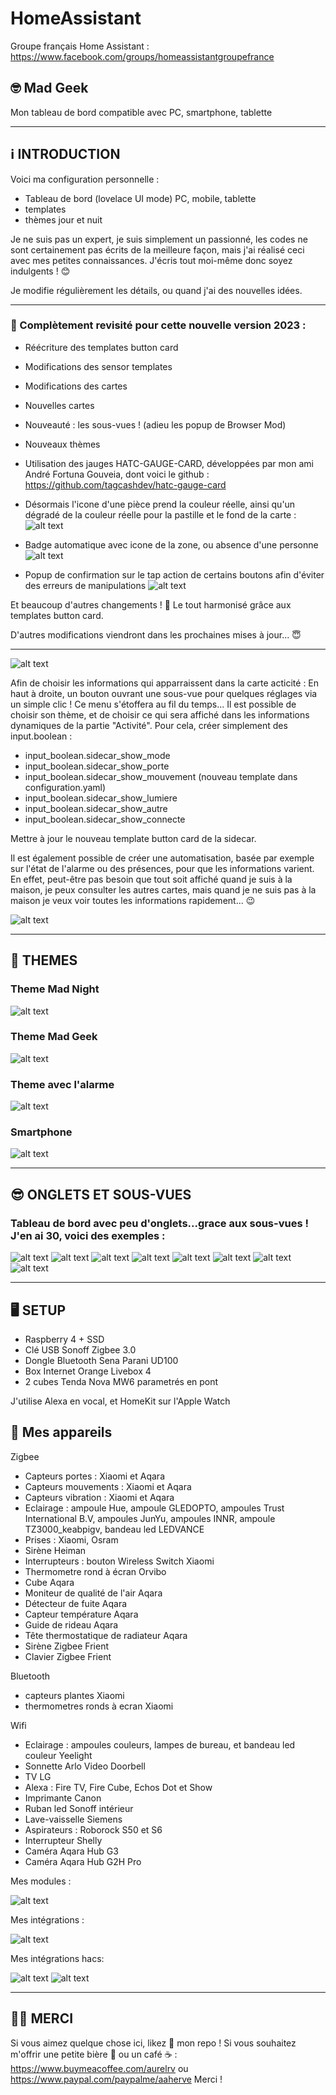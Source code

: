 # HomeAssistant

Groupe français Home Assistant : https://www.facebook.com/groups/homeassistantgroupefrance

## 🤓 Mad Geek 
Mon tableau de bord compatible avec PC, smartphone, tablette

-----

## ℹ️  INTRODUCTION

Voici ma configuration personnelle :

- Tableau de bord (lovelace UI mode) PC, mobile, tablette
- templates
- thèmes jour et nuit

Je ne suis pas un expert, je suis simplement un passionné, les codes ne sont certainement pas écrits de la meilleure façon, mais j'ai réalisé ceci avec mes petites connaissances.
J'écris tout moi-même donc soyez indulgents ! 😊

Je modifie régulièrement les détails, ou quand j'ai des nouvelles idées. 


-----

### 🥳 Complètement revisité pour cette nouvelle version 2023 : 

- Réécriture des templates button card  
- Modifications des sensor templates  
- Modifications des cartes  
- Nouvelles cartes  
- Nouveauté : les sous-vues ! (adieu les popup de Browser Mod) 
- Nouveaux thèmes
- Utilisation des jauges HATC-GAUGE-CARD, développées par mon ami André Fortuna Gouveia, dont voici le github : https://github.com/tagcashdev/hatc-gauge-card
- Désormais l'icone d'une pièce prend la couleur réelle, ainsi qu'un dégradé de la couleur réelle pour la pastille et le fond de la carte : 
![alt text](https://github.com/herveaurel/HomeAssistant/blob/main/Captures/piece.jpg)

- Badge automatique avec icone de la zone, ou absence d'une personne
![alt text](https://github.com/herveaurel/HomeAssistant/blob/main/Captures/badge-personne.jpg)

- Popup de confirmation sur le tap action de certains boutons afin d'éviter des erreurs de manipulations
![alt text](https://github.com/herveaurel/HomeAssistant/blob/main/Captures/confirmation.jpg)


Et beaucoup d'autres changements ! 🤪
Le tout harmonisé grâce aux templates button card.

D'autres modifications viendront dans les prochaines mises à jour... 😇

-----

![alt text](https://github.com/herveaurel/HomeAssistant/blob/main/Captures/carte_activite.jpg)

Afin de choisir les informations qui apparraissent dans la carte acticité : En haut à droite, un bouton ouvrant une sous-vue pour quelques réglages via un simple clic ! Ce menu s'étoffera au fil du temps...
Il est possible de choisir son thème, et de choisir ce qui sera affiché dans les informations dynamiques de la partie "Activité". 
Pour cela, créer simplement des input.boolean : 
- input_boolean.sidecar_show_mode
- input_boolean.sidecar_show_porte
- input_boolean.sidecar_show_mouvement (nouveau template dans configuration.yaml)
- input_boolean.sidecar_show_lumiere
- input_boolean.sidecar_show_autre
- input_boolean.sidecar_show_connecte

Mettre à jour le nouveau template button card de la sidecar. 

Il est également possible de créer une automatisation, basée par exemple sur l'état de l'alarme ou des présences, pour que les informations varient. En effet, peut-être pas besoin que tout soit affiché quand je suis à la maison, je peux consulter les autres cartes, mais quand je ne suis pas à la maison je veux voir toutes les informations rapidement... 😉

![alt text](https://github.com/herveaurel/HomeAssistant/blob/main/Captures/popup_reglages.jpg)

-----
## 🎨 THEMES

### Theme Mad Night
![alt text](https://github.com/herveaurel/HomeAssistant/blob/main/Captures/dashboard_night.jpg)

### Theme Mad Geek
![alt text](https://github.com/herveaurel/HomeAssistant/blob/main/Captures/dashboard_clear.jpg)

### Theme avec l'alarme
![alt text](https://github.com/herveaurel/HomeAssistant/blob/main/Captures/dashboard_alarm.jpg)

### Smartphone
![alt text](https://github.com/herveaurel/HomeAssistant/blob/main/Captures/dashboard_smartphone.png)


-----
## 😎 ONGLETS ET SOUS-VUES

### Tableau de bord avec peu d'onglets...grace aux sous-vues ! J'en ai 30, voici des exemples : 
![alt text](https://github.com/herveaurel/HomeAssistant/blob/main/Captures/popup_1.jpg) ![alt text](https://github.com/herveaurel/HomeAssistant/blob/main/Captures/popup2.jpg) ![alt text](https://github.com/herveaurel/HomeAssistant/blob/main/Captures/popup_2.jpg) 
![alt text](https://github.com/herveaurel/HomeAssistant/blob/main/Captures/popup_3.jpg) ![alt text](https://github.com/herveaurel/HomeAssistant/blob/main/Captures/popup_4.jpg) 
![alt text](https://github.com/herveaurel/HomeAssistant/blob/main/Captures/popup_5.jpg) ![alt text](https://github.com/herveaurel/HomeAssistant/blob/main/Captures/popup_6.jpg) 
![alt text](https://github.com/herveaurel/HomeAssistant/blob/main/Captures/popup_7.jpg)


---------------------

## 🖥️ SETUP 

- Raspberry 4 + SSD
- Clé USB Sonoff Zigbee 3.0
- Dongle Bluetooth Sena Parani UD100
- Box Internet Orange Livebox 4
- 2 cubes Tenda Nova MW6 parametrés en pont 

J'utilise Alexa en vocal, et HomeKit sur l'Apple Watch

## 🔧 Mes appareils 

Zigbee
- Capteurs portes : Xiaomi et Aqara
- Capteurs mouvements : Xiaomi et Aqara
- Capteurs vibration : Xiaomi et Aqara
- Eclairage : ampoule Hue, ampoule GLEDOPTO, ampoules Trust International B.V, ampoules JunYu, ampoules INNR, ampoule TZ3000_keabpigv, bandeau led LEDVANCE
- Prises : Xiaomi, Osram
- Sirène Heiman
- Interrupteurs : bouton Wireless Switch Xiaomi 
- Thermometre rond à écran Orvibo
- Cube Aqara
- Moniteur de qualité de l'air Aqara
- Détecteur de fuite Aqara
- Capteur température Aqara
- Guide de rideau Aqara
- Tête thermostatique de radiateur Aqara
- Sirène Zigbee Frient
- Clavier Zigbee Frient

Bluetooth
- capteurs plantes Xiaomi 
- thermometres ronds à ecran Xiaomi 

Wifi
- Eclairage : ampoules couleurs, lampes de bureau, et bandeau led couleur Yeelight
- Sonnette Arlo Video Doorbell
- TV LG
- Alexa : Fire TV, Fire Cube, Echos Dot et Show 
- Imprimante Canon 
- Ruban led Sonoff intérieur 
- Lave-vaisselle Siemens 
- Aspirateurs : Roborock S50 et S6
- Interrupteur Shelly
- Caméra Aqara Hub G3
- Caméra Aqara Hub G2H Pro


Mes modules :

![alt text](https://github.com/herveaurel/HomeAssistant/blob/main/Captures/modules.jpg)

Mes intégrations :

![alt text](https://github.com/herveaurel/HomeAssistant/blob/main/Captures/integrations.jpg)

Mes intégrations  hacs:

![alt text](https://github.com/herveaurel/HomeAssistant/blob/main/Captures/integrations_hacs.jpg)
![alt text](https://github.com/herveaurel/HomeAssistant/blob/main/Captures/integrations_hacs2.jpg)

---------------------

## 🙏🏻 MERCI 

Si vous aimez quelque chose ici, likez 🌟 mon repo !
Si vous souhaitez m'offrir une petite bière 🍺 ou un café ☕️ : https://www.buymeacoffee.com/aurelrv ou https://www.paypal.com/paypalme/aaherve
Merci ! 
